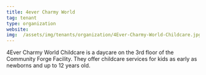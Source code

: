 ```yaml
---
title: 4ever Charmy World
tag: tenant
type: organization
website:
img:  /assets/img/tenants/organization/4Ever-Charmy-World-Childcare.jpg
---
```

4Ever Charmy World Childcare is a daycare on the 3rd floor of the Community Forge Facility. They offer childcare services for kids as early as newborns and up to 12 years old. 
